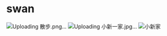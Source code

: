 # swan
![Uploading 散步.png…]()
![Uploading 小新一家.jpg…]()
![小新家](https://user-images.githubusercontent.com/86608916/123645444-ef649480-d858-11eb-925f-17cdc8961258.png)

